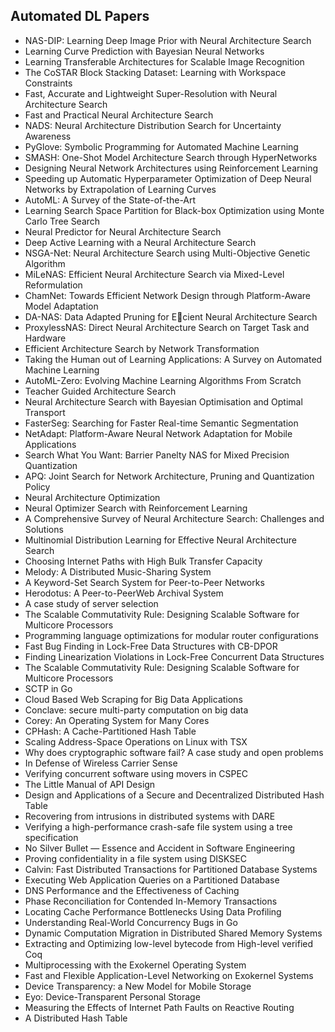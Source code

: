 <h2> Automated DL Papers </h2>



<ul>

                             

 <li><a target="_blank" href="https://github.com/manjunath5496/Automated-DL-Papers/blob/master/aut(1).pdf" style="text-decoration:none;">NAS-DIP: Learning Deep Image Prior with
Neural Architecture Search</a></li>

 <li><a target="_blank" href="https://github.com/manjunath5496/Automated-DL-Papers/blob/master/aut(2).pdf" style="text-decoration:none;">Learning Curve Prediction with Bayesian Neural Networks</a></li>

<li><a target="_blank" href="https://github.com/manjunath5496/Automated-DL-Papers/blob/master/aut(3).pdf" style="text-decoration:none;">Learning Transferable Architectures for Scalable Image Recognition</a></li>
 <li><a target="_blank" href="https://github.com/manjunath5496/Automated-DL-Papers/blob/master/aut(4).pdf" style="text-decoration:none;">The CoSTAR Block Stacking Dataset:
Learning with Workspace Constraints</a></li>                              
<li><a target="_blank" href="https://github.com/manjunath5496/Automated-DL-Papers/blob/master/aut(5).pdf" style="text-decoration:none;">Fast, Accurate and Lightweight Super-Resolution with Neural Architecture Search</a></li>
<li><a target="_blank" href="https://github.com/manjunath5496/Automated-DL-Papers/blob/master/aut(6).pdf" style="text-decoration:none;">Fast and Practical Neural Architecture Search</a></li>
 <li><a target="_blank" href="https://github.com/manjunath5496/Automated-DL-Papers/blob/master/aut(7).pdf" style="text-decoration:none;">NADS: Neural Architecture Distribution Search for Uncertainty Awareness</a></li>

 <li><a target="_blank" href="https://github.com/manjunath5496/Automated-DL-Papers/blob/master/aut(8).pdf" style="text-decoration:none;"> PyGlove: Symbolic Programming
for Automated Machine Learning </a></li>
   <li><a target="_blank" href="https://github.com/manjunath5496/Automated-DL-Papers/blob/master/aut(9).pdf" style="text-decoration:none;">SMASH: One-Shot Model Architecture Search through HyperNetworks</a></li>
  
   
 <li><a target="_blank" href="https://github.com/manjunath5496/Automated-DL-Papers/blob/master/aut(10).pdf" style="text-decoration:none;">Designing Neural Network Architectures using Reinforcement Learning </a></li>                              
<li><a target="_blank" href="https://github.com/manjunath5496/Automated-DL-Papers/blob/master/aut(11).pdf" style="text-decoration:none;">Speeding up Automatic Hyperparameter Optimization of Deep Neural Networks by Extrapolation of Learning Curves</a></li>
<li><a target="_blank" href="https://github.com/manjunath5496/Automated-DL-Papers/blob/master/aut(12).pdf" style="text-decoration:none;">AutoML: A Survey of the State-of-the-Art</a></li>
<li><a target="_blank" href="https://github.com/manjunath5496/Automated-DL-Papers/blob/master/aut(13).pdf" style="text-decoration:none;">Learning Search Space Partition for Black-box Optimization using Monte Carlo Tree Search</a></li>

<li><a target="_blank" href="https://github.com/manjunath5496/Automated-DL-Papers/blob/master/aut(14).pdf" style="text-decoration:none;">Neural Predictor for Neural Architecture Search</a></li>
                              
<li><a target="_blank" href="https://github.com/manjunath5496/Automated-DL-Papers/blob/master/aut(15).pdf" style="text-decoration:none;">Deep Active Learning with a Neural Architecture Search</a></li>

<li><a target="_blank" href="https://github.com/manjunath5496/Automated-DL-Papers/blob/master/aut(16).pdf" style="text-decoration:none;">NSGA-Net: Neural Architecture Search using Multi-Objective Genetic Algorithm</a></li>

  <li><a target="_blank" href="https://github.com/manjunath5496/Automated-DL-Papers/blob/master/aut(17).pdf" style="text-decoration:none;">MiLeNAS: Efficient Neural Architecture Search via Mixed-Level Reformulation</a></li>   
  
<li><a target="_blank" href="https://github.com/manjunath5496/Automated-DL-Papers/blob/master/aut(18).pdf" style="text-decoration:none;">ChamNet: Towards Efficient Network Design through Platform-Aware Model Adaptation</a></li> 

  
<li><a target="_blank" href="https://github.com/manjunath5496/Automated-DL-Papers/blob/master/aut(19).pdf" style="text-decoration:none;">DA-NAS: Data Adapted Pruning for Ecient
Neural Architecture Search</a></li> 

<li><a target="_blank" href="https://github.com/manjunath5496/Automated-DL-Papers/blob/master/aut(20).pdf" style="text-decoration:none;">ProxylessNAS: Direct Neural Architecture Search on Target Task and Hardware</a></li>

<li><a target="_blank" href="https://github.com/manjunath5496/Automated-DL-Papers/blob/master/aut(21).pdf" style="text-decoration:none;">Efficient Architecture Search by Network Transformation</a></li>
<li><a target="_blank" href="https://github.com/manjunath5496/Automated-DL-Papers/blob/master/aut(22).pdf" style="text-decoration:none;">Taking the Human out of Learning Applications: A Survey on Automated Machine Learning</a></li> 
 <li><a target="_blank" href="https://github.com/manjunath5496/Automated-DL-Papers/blob/master/aut(23).pdf" style="text-decoration:none;">AutoML-Zero: Evolving Machine Learning Algorithms From Scratch</a></li> 
 

   <li><a target="_blank" href="https://github.com/manjunath5496/Automated-DL-Papers/blob/master/aut(24).pdf" style="text-decoration:none;">Teacher Guided Architecture Search</a></li>
 
   <li><a target="_blank" href="https://github.com/manjunath5496/Automated-DL-Papers/blob/master/aut(25).pdf" style="text-decoration:none;">Neural Architecture Search
with Bayesian Optimisation and Optimal Transport</a></li>                              
 <li><a target="_blank" href="https://github.com/manjunath5496/Automated-DL-Papers/blob/master/aut(26).pdf" style="text-decoration:none;">FasterSeg: Searching for Faster Real-time Semantic Segmentation</a></li>
 <li><a target="_blank" href="https://github.com/manjunath5496/Automated-DL-Papers/blob/master/aut(27).pdf" style="text-decoration:none;">NetAdapt: Platform-Aware Neural Network
Adaptation for Mobile Applications</a></li>
   
 
   <li><a target="_blank" href="https://github.com/manjunath5496/Automated-DL-Papers/blob/master/aut(28).pdf" style="text-decoration:none;">Search What You Want: Barrier Panelty NAS for Mixed Precision Quantization</a></li>
 
   <li><a target="_blank" href="https://github.com/manjunath5496/Automated-DL-Papers/blob/master/aut(29).pdf" style="text-decoration:none;">APQ: Joint Search for Network Architecture, Pruning and Quantization Policy </a></li>                              

  <li><a target="_blank" href="https://github.com/manjunath5496/Automated-DL-Papers/blob/master/aut(30).pdf" style="text-decoration:none;">Neural Architecture Optimization</a></li>
 
   <li><a target="_blank" href="https://github.com/manjunath5496/Automated-DL-Papers/blob/master/aut(31).pdf" style="text-decoration:none;">Neural Optimizer Search with Reinforcement Learning</a></li> 
    <li><a target="_blank" href="https://github.com/manjunath5496/Automated-DL-Papers/blob/master/aut(32).pdf" style="text-decoration:none;">A Comprehensive Survey of Neural Architecture Search: Challenges and Solutions</a></li> 

   <li><a target="_blank" href="https://github.com/manjunath5496/Automated-DL-Papers/blob/master/aut(33).pdf" style="text-decoration:none;">Multinomial Distribution Learning for Effective Neural Architecture Search</a></li>                              

  <li><a target="_blank" href="https://github.com/manjunath5496/Automated-DL-Papers/blob/master/aut(34).pdf" style="text-decoration:none;">Choosing Internet Paths with High Bulk Transfer Capacity</a></li> 
 
  <li><a target="_blank" href="https://github.com/manjunath5496/Automated-DL-Papers/blob/master/aut(35).pdf" style="text-decoration:none;">Melody: A Distributed Music-Sharing System</a></li> 

  <li><a target="_blank" href="https://github.com/manjunath5496/Automated-DL-Papers/blob/master/aut(36).pdf" style="text-decoration:none;">A Keyword-Set Search System for Peer-to-Peer
Networks</a></li> 
 
<li><a target="_blank" href="https://github.com/manjunath5496/Automated-DL-Papers/blob/master/aut(37).pdf" style="text-decoration:none;">Herodotus: A Peer-to-PeerWeb Archival System</a></li>
 <li><a target="_blank" href="https://github.com/manjunath5496/Automated-DL-Papers/blob/master/aut(38).pdf" style="text-decoration:none;">A case study of server selection</a></li>
<li><a target="_blank" href="https://github.com/manjunath5496/Automated-DL-Papers/blob/master/aut(39).pdf" style="text-decoration:none;">The Scalable Commutativity Rule:
Designing Scalable Software for Multicore Processors</a></li>
 <li><a target="_blank" href="https://github.com/manjunath5496/Automated-DL-Papers/blob/master/aut(40).pdf" style="text-decoration:none;">Programming language optimizations for modular router configurations</a></li>                              
<li><a target="_blank" href="https://github.com/manjunath5496/Automated-DL-Papers/blob/master/aut(41).pdf" style="text-decoration:none;">Fast Bug Finding in Lock-Free Data Structures with
CB-DPOR</a></li>
<li><a target="_blank" href="https://github.com/manjunath5496/Automated-DL-Papers/blob/master/aut(42).pdf" style="text-decoration:none;">Finding Linearization Violations in Lock-Free
Concurrent Data Structures</a></li>
 
  <li><a target="_blank" href="https://github.com/manjunath5496/Automated-DL-Papers/blob/master/aut(43).pdf" style="text-decoration:none;">The Scalable Commutativity Rule:
Designing Scalable Software for Multicore Processors</a></li>
 <li><a target="_blank" href="https://github.com/manjunath5496/Automated-DL-Papers/blob/master/aut(44).pdf" style="text-decoration:none;">SCTP in Go</a></li>
   <li><a target="_blank" href="https://github.com/manjunath5496/Automated-DL-Papers/blob/master/aut(45).pdf" style="text-decoration:none;">Cloud Based Web Scraping for Big Data Applications</a></li>  
   
<li><a target="_blank" href="https://github.com/manjunath5496/Automated-DL-Papers/blob/master/aut(46).pdf" style="text-decoration:none;">Conclave: secure multi-party computation on big data</a></li> 
                             
<li><a target="_blank" href="https://github.com/manjunath5496/Automated-DL-Papers/blob/master/aut(47).pdf" style="text-decoration:none;">Corey: An Operating System for Many Cores</a></li>
<li><a target="_blank" href="https://github.com/manjunath5496/Automated-DL-Papers/blob/master/aut(48).pdf" style="text-decoration:none;">CPHash: A Cache-Partitioned Hash Table</a></li>

<li><a target="_blank" href="https://github.com/manjunath5496/Automated-DL-Papers/blob/master/aut(49).pdf" style="text-decoration:none;">Scaling Address-Space Operations on Linux with
TSX</a></li>
                              
<li><a target="_blank" href="https://github.com/manjunath5496/Automated-DL-Papers/blob/master/aut(50).pdf" style="text-decoration:none;">Why does cryptographic software fail?
A case study and open problems</a></li>
<li><a target="_blank" href="https://github.com/manjunath5496/Automated-DL-Papers/blob/master/aut(51).pdf" style="text-decoration:none;">In Defense of Wireless Carrier Sense</a></li>
<li><a target="_blank" href="https://github.com/manjunath5496/Automated-DL-Papers/blob/master/aut(52).pdf" style="text-decoration:none;">Verifying concurrent software using movers in CSPEC</a></li>

<li><a target="_blank" href="https://github.com/manjunath5496/Automated-DL-Papers/blob/master/aut(53).pdf" style="text-decoration:none;">The Little Manual of
API Design</a></li>
 
<li><a target="_blank" href="https://github.com/manjunath5496/Automated-DL-Papers/blob/master/aut(54).pdf" style="text-decoration:none;">Design and Applications of a Secure and Decentralized Distributed Hash Table </a></li>

<li><a target="_blank" href="https://github.com/manjunath5496/Automated-DL-Papers/blob/master/aut(55).pdf" style="text-decoration:none;">Recovering from intrusions in distributed systems with DARE</a></li>
 
  <li><a target="_blank" href="https://github.com/manjunath5496/Automated-DL-Papers/blob/master/aut(56).pdf" style="text-decoration:none;">Verifying a high-performance crash-safe file system using a tree specification </a></li>                              

  <li><a target="_blank" href="https://github.com/manjunath5496/Automated-DL-Papers/blob/master/aut(57).pdf" style="text-decoration:none;">No Silver Bullet — Essence and Accident in Software Engineering</a></li>
 
   <li><a target="_blank" href="https://github.com/manjunath5496/Automated-DL-Papers/blob/master/aut(58).pdf" style="text-decoration:none;">Proving confidentiality in a file system using DISKSEC</a></li>
    <li><a target="_blank" href="https://github.com/manjunath5496/Automated-DL-Papers/blob/master/aut(59).pdf" style="text-decoration:none;">Calvin: Fast Distributed Transactions
for Partitioned Database Systems</a></li>
 
  <li><a target="_blank" href="https://github.com/manjunath5496/Automated-DL-Papers/blob/master/aut(60).pdf" style="text-decoration:none;">Executing Web Application Queries on a Partitioned Database </a></li>
 
   <li><a target="_blank" href="https://github.com/manjunath5496/Automated-DL-Papers/blob/master/aut(61).pdf" style="text-decoration:none;">DNS Performance and the Effectiveness of Caching</a></li>
 
   <li><a target="_blank" href="https://github.com/manjunath5496/Automated-DL-Papers/blob/master/aut(62).pdf" style="text-decoration:none;">Phase Reconciliation for Contended In-Memory Transactions</a></li>
 
   <li><a target="_blank" href="https://github.com/manjunath5496/Automated-DL-Papers/blob/master/aut(63).pdf" style="text-decoration:none;">Locating Cache Performance Bottlenecks Using Data Profiling</a></li>                              

  <li><a target="_blank" href="https://github.com/manjunath5496/Automated-DL-Papers/blob/master/aut(64).pdf" style="text-decoration:none;">Understanding Real-World Concurrency Bugs in Go</a></li>
 
   <li><a target="_blank" href="https://github.com/manjunath5496/Automated-DL-Papers/blob/master/aut(65).pdf" style="text-decoration:none;">Dynamic Computation Migration
in Distributed Shared Memory Systems </a></li> 

   <li><a target="_blank" href="https://github.com/manjunath5496/Automated-DL-Papers/blob/master/aut(66).pdf" style="text-decoration:none;">Extracting and Optimizing low-level bytecode from High-level verified Coq</a></li> 
 
   <li><a target="_blank" href="https://github.com/manjunath5496/Automated-DL-Papers/blob/master/aut(67).pdf" style="text-decoration:none;">Multiprocessing with the Exokernel Operating System</a></li>                              

  <li><a target="_blank" href="https://github.com/manjunath5496/Automated-DL-Papers/blob/master/aut(68).pdf" style="text-decoration:none;">Fast and Flexible Application-Level
Networking on Exokernel Systems</a></li> 
 
  
   <li><a target="_blank" href="https://github.com/manjunath5496/Automated-DL-Papers/blob/master/aut(69).pdf" style="text-decoration:none;">Device Transparency: a New Model for Mobile Storage</a></li>                              

  <li><a target="_blank" href="https://github.com/manjunath5496/Automated-DL-Papers/blob/master/aut(70).pdf" style="text-decoration:none;">Eyo: Device-Transparent Personal Storage</a></li> 
  
 
 <li><a target="_blank" href="https://github.com/manjunath5496/Automated-DL-Papers/blob/master/aut(71).pdf" style="text-decoration:none;">Measuring the Effects of Internet Path Faults on
Reactive Routing</a></li>
 
 <li><a target="_blank" href="https://github.com/manjunath5496/Automated-DL-Papers/blob/master/aut(72).pdf" style="text-decoration:none;">A Distributed Hash Table</a></li> 
 
 
 </ul>
  
  
  
